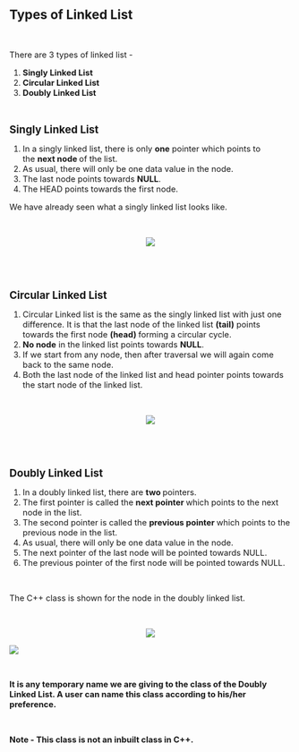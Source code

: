 <div _ngcontent-serverapp-c318="" class="body-text p-24"><h1><span style="font-size:17pt;"><strong>Types of Linked List</strong></span></h1><p>&nbsp;</p><p><span style="font-size:11pt;">There are 3 types of linked list -&nbsp;</span></p><ol><li><span style="font-size:11pt;"><strong>Singly Linked List</strong></span></li><li><span style="font-size:11pt;"><strong>Circular Linked List</strong></span></li><li><span style="font-size:11pt;"><strong>Doubly Linked List</strong></span></li></ol><p>&nbsp;</p><p><span style="font-size:13.999999999999998pt;"><strong>Singly Linked List</strong></span></p><ol><li><span style="font-size:11pt;">In a singly linked list, there is only&nbsp;<strong>one</strong> pointer which points to the&nbsp;<strong>next node&nbsp;</strong>of the list.</span></li><li><span style="font-size:11pt;">As usual, there will only be one data value in the node.</span></li><li><span style="font-size:11pt;">The last node points towards&nbsp;<strong>NULL</strong>.</span></li><li><span style="font-size:11pt;">The HEAD points towards the first node.</span></li></ol><p><span style="font-size:11pt;">We have already seen what a singly linked list looks like.</span></p><p>&nbsp;</p><p style="text-align:center;"><span style="font-size:11pt;"><img src="https://files.codingninjas.in/article_images/types-of-linked-list-0-1700465067.webp"></span></p><p>&nbsp;</p><p>&nbsp;</p><p><span style="font-size:13.999999999999998pt;"><strong>Circular Linked List</strong></span></p><ol><li><span style="font-size:11pt;">Circular Linked list is the same as the singly linked list with just one difference. It is that the last node of the linked list&nbsp;<strong>(tail)</strong> points towards the first node&nbsp;<strong>(head)&nbsp;</strong>forming a circular cycle.</span></li><li><span style="font-size:11pt;"><strong>No node</strong> in the linked list points towards&nbsp;<strong>NULL</strong>.</span></li><li><span style="font-size:11pt;">If we start from any node, then after traversal we will again come back to the same node.</span></li><li><span style="font-size:11pt;">Both the last node of the linked list and head pointer points towards the start node of the linked list.&nbsp;&nbsp;</span></li></ol><p>&nbsp;</p><p style="text-align:center;"><span style="font-size:11pt;"><img src="https://files.codingninjas.in/article_images/types-of-linked-list-1-1700465067.webp"></span></p><p>&nbsp;</p><p>&nbsp;</p><p><span style="font-size:13.999999999999998pt;"><strong>Doubly Linked List</strong></span></p><ol><li><span style="font-size:11pt;">In a doubly linked list, there are&nbsp;<strong>two&nbsp;</strong>pointers.</span></li><li><span style="font-size:11pt;">The first pointer is called the&nbsp;<strong>next pointer&nbsp;</strong>which points to the next node in the list.</span></li><li><span style="font-size:11pt;">The second pointer is called the&nbsp;<strong>previous pointer&nbsp;</strong>which points to the previous node in the list.</span></li><li><span style="font-size:11pt;">As usual, there will only be one data value in the node.</span></li><li><span style="font-size:11pt;">The next pointer of the last node will be pointed towards NULL.</span></li><li><span style="font-size:11pt;">The previous pointer of the first node will be pointed towards NULL.</span></li></ol><p>&nbsp;</p><p><span style="font-size:11pt;">The C++ class is shown for the node in the doubly linked list.</span></p><p>&nbsp;</p><p style="text-align:center;"><span style="font-size:11pt;"><img src="https://files.codingninjas.in/article_images/types-of-linked-list-2-1700465068.webp"></span></p><p><span style="font-size:11pt;"><img src="https://files.codingninjas.in/article_images/types-of-linked-list-3-1700465069.webp"></span></p><p>&nbsp;</p><p><span style="font-size:11pt;"><strong>It is any temporary name we are giving to the class of the Doubly Linked List. A user can name this class according to his/her preference.</strong></span></p><p>&nbsp;</p><p><span style="font-size:11pt;"><strong>Note - This class is not an inbuilt class in C++.</strong></span></p><p>&nbsp;</p></div>